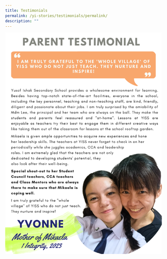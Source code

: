 ```yaml
---
title: Testimonials
permalink: /yi-stories/testimonials/permalink/
description: ""
---
```

![](/images/pink%20green%20&%20purple%20photographic%20team%20testimonial%20quote%20instagram%20post%20(email%20newsletter)%20(5).png)